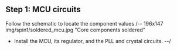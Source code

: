## Step 1: MCU circuits
Follow the schematic to locate the component values
/-- 196x147 img/spin1/soldered_mcu.jpg "Core components soldered"
 - Install the MCU, its regulator, and the PLL and crystal circuits.
--/

<!-- - Install the MCU
--/
/-- 128x128 img/placeholder_image.png "Placement"
 - Install the regulators
--/
/-- 128x128 img/placeholder_image.png "Placement"
 - Install the PLL circuits
--/
/-- 128x128 img/placeholder_image.png "Placement"
 - Install the crystal circuits.
--/
-->
